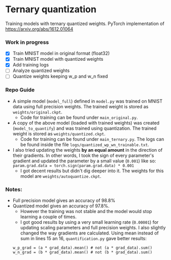 # Ternary quantization
Training models with ternary quantized weights. PyTorch implementation of https://arxiv.org/abs/1612.01064

### Work in progress
- [x] Train MNIST model in original format (float32)
- [x] Train MNIST model with quantized weights
- [x] Add training logs
- [ ] Analyze quantized weights
- [ ] Quantize weights keeping w_p and w_n fixed

### Repo Guide
- A simple model (`model_full`) defined in `model.py` was trained on MNIST data using full precision weights. The trained weight is stored as `weights/original.ckpt`.
  - Code for training can be found under `main_original.py`.
- A copy of the above model (loaded with trained weights) was created (`model_to_quantify`) and was trained using quantization. The trained weight is stored as `weights/quantized.ckpt`.
  - Code for training can be found under `main_ternary.py`. The logs can be found inside the file `logs/quantized_wp_wn_trainable.txt`.
- I also tried updating the weights __by an equal amount__ in the direction of their gradients. In other words, I took the sign of every parameter's gradient and updated the parameter by a small value (`0.001`) like so:
  `param.grad.data = torch.sign(param.grad.data) * 0.001`
  - I got decent results but didn't dig deeper into it. The weights for this model are `weights/autoquantize.ckpt`.

### Notes:
- Full precision model gives an accuracy of 98.8%
- Quantized model gives an accuracy of 97.8%.
  - However the training was not stable and the model would stop learning a couple of times.
  - I got good results by using a very small learning rate (`0.00001`) for updating scaling parameters and full precision weights. I also slightly changed the way gradients are calculated. Using mean instead of sum in lines 15 an 16, `quantification.py` gave better results:
  ```
  w_p_grad = (a * grad_data).mean() # not (a * grad_data).sum()
  w_n_grad = (b * grad_data).mean() # not (b * grad_data).sum()
  ```
